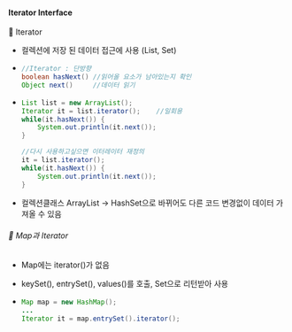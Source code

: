 #### Iterator Interface

💜 Iterator

- 컬렉션에 저장 된 데이터 접근에 사용 (List, Set)

- ```java
  //Iterator : 단방향
  boolean hasNext()	//읽어올 요소가 남아있는지 확인
  Object next()		//데이터 읽기
  ```

- ```java
  List list = new ArrayList();
  Iterator it = list.iterator();	//일회용
  while(it.hasNext()) {
      System.out.println(it.next());
  }
  
  //다시 사용하고싶으면 이터레이터 재정의
  it = list.iterator();
  while(it.hasNext()) {
      System.out.println(it.next());
  }
  ```

- 컬렉션클래스 ArrayList -> HashSet으로 바뀌어도 다른 코드 변경없이 데이터 가져올 수 있음

  

###### 💜 Map과 Iterator

- Map에는 iterator()가 없음

- keySet(), entrySet(), values()를 호출, Set으로 리턴받아 사용

- ``` java
  Map map = new HashMap();
  ...
  Iterator it = map.entrySet().iterator();
  ```

